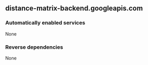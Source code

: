 ## distance-matrix-backend.googleapis.com

### Automatically enabled services

None

### Reverse dependencies

None
